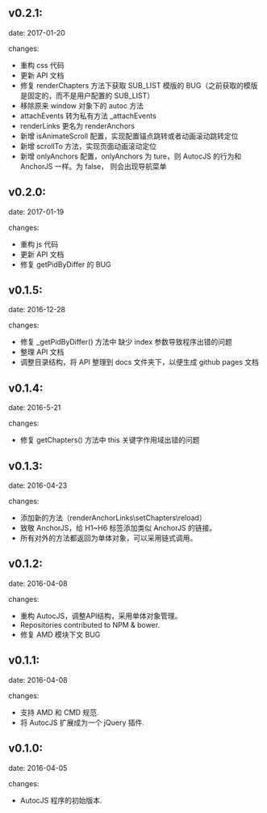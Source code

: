## v0.2.1:

date: 2017-01-20

changes:

- 重构 css 代码
- 更新 API 文档
- 修复 renderChapters 方法下获取 SUB_LIST 模版的 BUG（之前获取的模版是固定的，而不是用户配置的 SUB_LIST）
- 移除原来 window 对象下的 autoc 方法
- attachEvents 转为私有方法 _attachEvents
- renderLinks 更名为 renderAnchors
- 新增 isAnimateScroll 配置，实现配置锚点跳转或者动画滚动跳转定位
- 新增 scrollTo 方法，实现页面动画滚动定位
- 新增 onlyAnchors 配置，onlyAnchors 为 ture，则 AutocJS 的行为和 AnchorJS 一样。为 false， 则会出现导航菜单


## v0.2.0:

date: 2017-01-19

changes:

- 重构 js 代码
- 更新 API 文档
- 修复 getPidByDiffer 的 BUG


## v0.1.5:

date: 2016-12-28

changes:

- 修复 _getPidByDiffer() 方法中 缺少 index 参数导致程序出错的问题
- 整理 API 文档
- 调整目录结构，将 API 整理到 docs 文件夹下，以便生成 github pages 文档


## v0.1.4:

date: 2016-5-21

changes:

- 修复 getChapters() 方法中 this 关键字作用域出错的问题


## v0.1.3:

date: 2016-04-23

changes:

  - 添加新的方法（renderAnchorLinks\setChapters\reload）
  - 致敬 AnchorJS，给 H1~H6 标签添加类似 AnchorJS 的链接。
  - 所有对外的方法都返回为单体对象，可以采用链式调用。


## v0.1.2:

date: 2016-04-08

changes:

  - 重构 AutocJS，调整API结构，采用单体对象管理。
  - Repositories contributed to NPM & bower.
  - 修复 AMD 模块下文 BUG


## v0.1.1:

date: 2016-04-08

changes:

  - 支持 AMD 和 CMD 规范.
  - 将 AutocJS 扩展成为一个 jQuery 插件.


## v0.1.0:

date: 2016-04-05

changes:

  - AutocJS 程序的初始版本.
